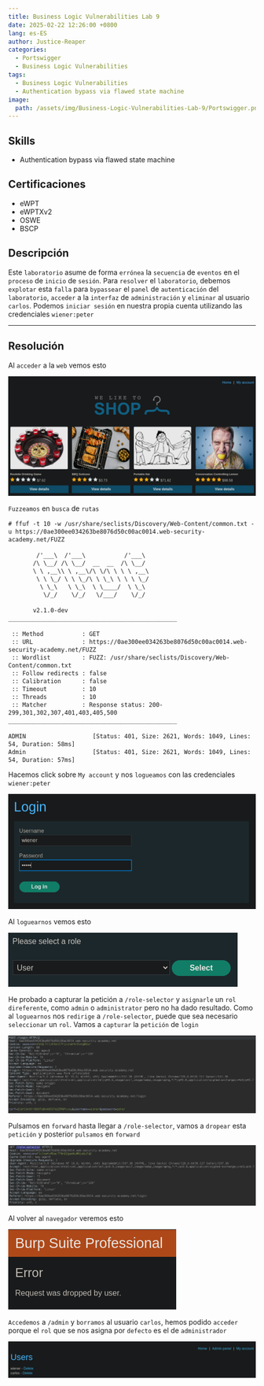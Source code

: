 ```yaml
---
title: Business Logic Vulnerabilities Lab 9
date: 2025-02-22 12:26:00 +0800
lang: es-ES
author: Justice-Reaper
categories:
  - Portswigger
  - Business Logic Vulnerabilities
tags:
  - Business Logic Vulnerabilities
  - Authentication bypass via flawed state machine
image:
  path: /assets/img/Business-Logic-Vulnerabilities-Lab-9/Portswigger.png
---
```


## Skills

- Authentication bypass via flawed state machine

## Certificaciones

- eWPT
- eWPTXv2
- OSWE
- BSCP
  
## Descripción

Este `laboratorio` asume de forma `errónea` la `secuencia` de `eventos` en el `proceso` de `inicio` de `sesión`. Para `resolver` el `laboratorio`, debemos `explotar` esta `falla` para `bypassear` el `panel` de `autenticación` del `laboratorio`, `acceder` a la `interfaz` de `administración` y `eliminar` al usuario `carlos`. Podemos `iniciar sesión` en nuestra propia cuenta utilizando las credenciales `wiener:peter`

---

## Resolución

Al `acceder` a la `web` vemos esto

![](/assets/img/Business-Logic-Vulnerabilities-Lab-9/image_1.png)

`Fuzzeamos` en `busca` de `rutas`

```
# ffuf -t 10 -w /usr/share/seclists/Discovery/Web-Content/common.txt -u https://0ae300ee034263be8076d50c00ac0014.web-security-academy.net/FUZZ

        /'___\  /'___\           /'___\       
       /\ \__/ /\ \__/  __  __  /\ \__/       
       \ \ ,__\\ \ ,__\/\ \/\ \ \ \ ,__\      
        \ \ \_/ \ \ \_/\ \ \_\ \ \ \ \_/      
         \ \_\   \ \_\  \ \____/  \ \_\       
          \/_/    \/_/   \/___/    \/_/       

       v2.1.0-dev
________________________________________________

 :: Method           : GET
 :: URL              : https://0ae300ee034263be8076d50c00ac0014.web-security-academy.net/FUZZ
 :: Wordlist         : FUZZ: /usr/share/seclists/Discovery/Web-Content/common.txt
 :: Follow redirects : false
 :: Calibration      : false
 :: Timeout          : 10
 :: Threads          : 10
 :: Matcher          : Response status: 200-299,301,302,307,401,403,405,500
________________________________________________

ADMIN                   [Status: 401, Size: 2621, Words: 1049, Lines: 54, Duration: 58ms]
Admin                   [Status: 401, Size: 2621, Words: 1049, Lines: 54, Duration: 57ms]
```

Hacemos click sobre `My account` y nos `logueamos` con las credenciales `wiener:peter`

![](/assets/img/Business-Logic-Vulnerabilities-Lab-9/image_2.png)

Al `loguearnos` vemos esto

![](/assets/img/Business-Logic-Vulnerabilities-Lab-9/image_3.png)

He probado a capturar la petición a `/role-selector` y `asignarle` un `rol direferente`, como `admin` o `administrator` pero no ha dado resultado. Como al `loguearnos` nos `redirige` a `/role-selector`, puede que sea necesario `seleccionar` un `rol`. Vamos a `capturar` la `petición` de `login`

![](/assets/img/Business-Logic-Vulnerabilities-Lab-9/image_4.png)

Pulsamos en `forward` hasta llegar a `/role-selector`, vamos a `dropear` esta `petición` y posterior `pulsamos` en `forward`

![](/assets/img/Business-Logic-Vulnerabilities-Lab-9/image_5.png)

Al volver al `navegador` veremos esto

![](/assets/img/Business-Logic-Vulnerabilities-Lab-9/image_6.png)

`Accedemos` a `/admin` y `borramos` al usuario `carlos`, hemos podido `acceder` porque el `rol` que se nos asigna por `defecto` es el de `administrador`

![](/assets/img/Business-Logic-Vulnerabilities-Lab-9/image_7.png)

